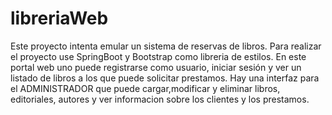 # libreriaWeb
Este proyecto intenta emular un sistema de reservas de libros.
Para realizar el proyecto use SpringBoot y Bootstrap como libreria de estilos.
En este portal web uno puede registrarse como usuario, iniciar sesión y ver un listado de libros a los que puede solicitar prestamos.
Hay una interfaz para el ADMINISTRADOR que puede cargar,modificar y eliminar libros, editoriales, autores y ver informacion sobre los clientes y los prestamos.
